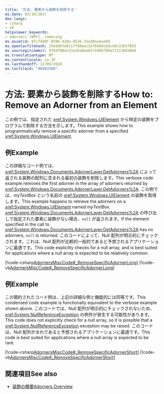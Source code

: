 ```yaml
---
title: '方法: 要素から装飾を削除する'
ms.date: 03/30/2017
dev_langs:
- csharp
- vb
helpviewer_keywords:
- adorners [WPF], removing
ms.assetid: 97cf4d9f-0596-429e-8526-32a30aa4ae99
ms.openlocfilehash: 256dd6fa0117f88aec2ef6b60c6dcd4c33b57855
ms.sourcegitcommit: 9f6df084c53a3da0ea657ed0d708a72213683084
ms.translationtype: MT
ms.contentlocale: ja-JP
ms.lasthandoff: 12/09/2020
ms.locfileid: "96983588"
---
```

# <a name="how-to-remove-an-adorner-from-an-element"></a><span data-ttu-id="13e94-102">方法: 要素から装飾を削除する</span><span class="sxs-lookup"><span data-stu-id="13e94-102">How to: Remove an Adorner from an Element</span></span>
<span data-ttu-id="13e94-103">この例では、指定された <xref:System.Windows.UIElement> から特定の装飾をプログラムで削除する方法を示します。</span><span class="sxs-lookup"><span data-stu-id="13e94-103">This example shows how to programmatically remove a specific adorner from a specified <xref:System.Windows.UIElement>.</span></span>  
  
## <a name="example"></a><span data-ttu-id="13e94-104">例</span><span class="sxs-lookup"><span data-stu-id="13e94-104">Example</span></span>  
 <span data-ttu-id="13e94-105">この詳細なコード例では、<xref:System.Windows.Documents.AdornerLayer.GetAdorners%2A> によって返される装飾の配列に含まれる最初の装飾を削除します。</span><span class="sxs-lookup"><span data-stu-id="13e94-105">This verbose code example removes the first adorner in the array of adorners returned by <xref:System.Windows.Documents.AdornerLayer.GetAdorners%2A>.</span></span>  <span data-ttu-id="13e94-106">この例では、*myTextBox* という名前の <xref:System.Windows.UIElement> の装飾を取得します。</span><span class="sxs-lookup"><span data-stu-id="13e94-106">This example happens to retrieve the adorners on a <xref:System.Windows.UIElement> named *myTextBox*.</span></span>  <span data-ttu-id="13e94-107"><xref:System.Windows.Documents.AdornerLayer.GetAdorners%2A> の呼び出しで指定された要素に装飾がない場合、`null` が返されます。</span><span class="sxs-lookup"><span data-stu-id="13e94-107">If the element specified in the call to <xref:System.Windows.Documents.AdornerLayer.GetAdorners%2A> has no adorners, `null` is returned.</span></span>  <span data-ttu-id="13e94-108">このコードによって、Null 配列が明示的にチェックされます。これは、Null 配列が比較的一般的であると予想されるアプリケーションに最適です。</span><span class="sxs-lookup"><span data-stu-id="13e94-108">This code explicitly checks for a null array, and is best suited for applications where a null array is expected to be relatively common.</span></span>  
  
 [!code-csharp[AdornersMiscCode#_RemoveSpecificAdornerLong](~/samples/snippets/csharp/VS_Snippets_Wpf/AdornersMiscCode/CSharp/Window1.xaml.cs#_removespecificadornerlong)]
 [!code-vb[AdornersMiscCode#_RemoveSpecificAdornerLong](~/samples/snippets/visualbasic/VS_Snippets_Wpf/AdornersMiscCode/visualbasic/window1.xaml.vb#_removespecificadornerlong)]  
  
## <a name="example"></a><span data-ttu-id="13e94-109">例</span><span class="sxs-lookup"><span data-stu-id="13e94-109">Example</span></span>  
 <span data-ttu-id="13e94-110">この簡約されたコード例は、上記の詳細な例と機能的には同等です。</span><span class="sxs-lookup"><span data-stu-id="13e94-110">This condensed code example is functionally equivalent to the verbose example shown above.</span></span> <span data-ttu-id="13e94-111">このコードでは、Null 配列が明示的にチェックされないため、<xref:System.NullReferenceException> の例外が発生する可能性があります。</span><span class="sxs-lookup"><span data-stu-id="13e94-111">This code does not explicitly check for a null array, so it is possible that a <xref:System.NullReferenceException> exception may be raised.</span></span>  <span data-ttu-id="13e94-112">このコードは、Null 配列がまれであると予想されるアプリケーションに最適です。</span><span class="sxs-lookup"><span data-stu-id="13e94-112">This code is best suited for applications where a null array is expected to be rare.</span></span>  
  
 [!code-csharp[AdornersMiscCode#_RemoveSpecificAdornerShort](~/samples/snippets/csharp/VS_Snippets_Wpf/AdornersMiscCode/CSharp/Window1.xaml.cs#_removespecificadornershort)]
 [!code-vb[AdornersMiscCode#_RemoveSpecificAdornerShort](~/samples/snippets/visualbasic/VS_Snippets_Wpf/AdornersMiscCode/visualbasic/window1.xaml.vb#_removespecificadornershort)]  
  
## <a name="see-also"></a><span data-ttu-id="13e94-113">関連項目</span><span class="sxs-lookup"><span data-stu-id="13e94-113">See also</span></span>

- [<span data-ttu-id="13e94-114">装飾の概要</span><span class="sxs-lookup"><span data-stu-id="13e94-114">Adorners Overview</span></span>](adorners-overview.md)
